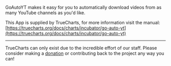 GoAutoYT makes it easy for you to automatically download videos from as many YouTube channels as you'd like.

This App is supplied by TrueCharts, for more information visit the manual: [https://truecharts.org/docs/charts/incubator/go-auto-yt](https://truecharts.org/docs/charts/incubator/go-auto-yt)

---

TrueCharts can only exist due to the incredible effort of our staff.
Please consider making a [donation](https://truecharts.org/docs/about/sponsor) or contributing back to the project any way you can!
